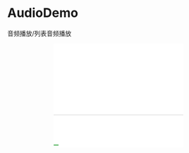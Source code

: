 # AudioDemo
音频播放/列表音频播放
<p align='center'>
<img src='image/GIF.gif' title='images' style='max-width:600px'></img>
</p>
